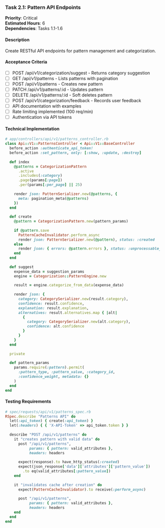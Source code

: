 ### Task 2.1: Pattern API Endpoints
**Priority**: Critical  
**Estimated Hours**: 6  
**Dependencies**: Tasks 1.1-1.6  

#### Description
Create RESTful API endpoints for pattern management and categorization.

#### Acceptance Criteria
- [ ] POST /api/v1/categorization/suggest - Returns category suggestion
- [ ] GET /api/v1/patterns - Lists patterns with pagination
- [ ] POST /api/v1/patterns - Creates new pattern
- [ ] PATCH /api/v1/patterns/:id - Updates pattern
- [ ] DELETE /api/v1/patterns/:id - Soft deletes pattern
- [ ] POST /api/v1/categorization/feedback - Records user feedback
- [ ] API documentation with examples
- [ ] Rate limiting implemented (100 req/min)
- [ ] Authentication via API tokens

#### Technical Implementation
```ruby
# app/controllers/api/v1/patterns_controller.rb
class Api::V1::PatternsController < Api::V1::BaseController
  before_action :authenticate_api_token!
  before_action :set_pattern, only: [:show, :update, :destroy]
  
  def index
    @patterns = CategorizationPattern
      .active
      .includes(:category)
      .page(params[:page])
      .per(params[:per_page] || 25)
    
    render json: PatternSerializer.new(@patterns, {
      meta: pagination_meta(@patterns)
    })
  end
  
  def create
    @pattern = CategorizationPattern.new(pattern_params)
    
    if @pattern.save
      PatternCacheInvalidator.perform_async
      render json: PatternSerializer.new(@pattern), status: :created
    else
      render json: { errors: @pattern.errors }, status: :unprocessable_entity
    end
  end
  
  def suggest
    expense_data = suggestion_params
    engine = Categorization::PatternEngine.new
    
    result = engine.categorize_from_data(expense_data)
    
    render json: {
      category: CategorySerializer.new(result.category),
      confidence: result.confidence,
      explanation: result.explanation,
      alternatives: result.alternatives.map { |alt|
        {
          category: CategorySerializer.new(alt.category),
          confidence: alt.confidence
        }
      }
    }
  end
  
  private
  
  def pattern_params
    params.require(:pattern).permit(
      :pattern_type, :pattern_value, :category_id,
      :confidence_weight, metadata: {}
    )
  end
end
```

#### Testing Requirements
```ruby
# spec/requests/api/v1/patterns_spec.rb
RSpec.describe "Patterns API" do
  let(:api_token) { create(:api_token) }
  let(:headers) { { 'X-API-Token' => api_token.token } }
  
  describe "POST /api/v1/patterns" do
    it "creates pattern with valid data" do
      post "/api/v1/patterns", 
           params: { pattern: valid_attributes },
           headers: headers
      
      expect(response).to have_http_status(:created)
      expect(json_response['data']['attributes']['pattern_value'])
        .to eq(valid_attributes[:pattern_value])
    end
    
    it "invalidates cache after creation" do
      expect(PatternCacheInvalidator).to receive(:perform_async)
      
      post "/api/v1/patterns",
           params: { pattern: valid_attributes },
           headers: headers
    end
  end
end
```
